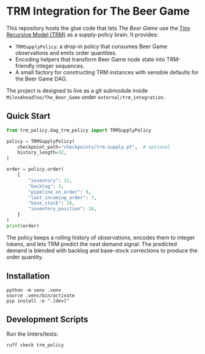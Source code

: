 # TRM Integration for The Beer Game

This repository hosts the glue code that lets *The Beer Game* use the
[Tiny Recursive Model (TRM)](https://github.com/lucidrains/tiny-recursive-model)
as a supply-policy brain.  It provides:

- `TRMSupplyPolicy`: a drop-in policy that consumes Beer Game observations and
  emits order quantities.
- Encoding helpers that transform Beer Game node state into TRM-friendly
  integer sequences.
- A small factory for constructing TRM instances with sensible defaults for
  the Beer Game DAG.

The project is designed to live as a git submodule inside
`MilesAheadToo/The_Beer_Game` under `external/trm_integration`.

## Quick Start

```python
from trm_policy.dag_trm_policy import TRMSupplyPolicy

policy = TRMSupplyPolicy(
    checkpoint_path="checkpoints/trm-supply.pt",  # optional
    history_length=32,
)

order = policy.order(
    {
        "inventory": 12,
        "backlog": 3,
        "pipeline_on_order": 9,
        "last_incoming_order": 7,
        "base_stock": 18,
        "inventory_position": 18,
    }
)
print(order)
```

The policy keeps a rolling history of observations, encodes them to integer
tokens, and lets TRM predict the next demand signal.  The predicted demand is
blended with backlog and base-stock corrections to produce the order quantity.

## Installation

```
python -m venv .venv
source .venv/bin/activate
pip install -e ".[dev]"
```

## Development Scripts

Run the linters/tests:

```
ruff check trm_policy
```
